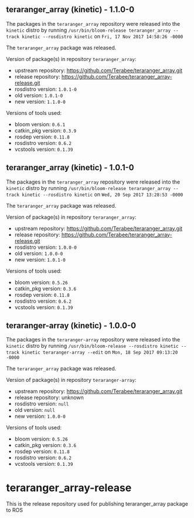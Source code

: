 ## teraranger_array (kinetic) - 1.1.0-0

The packages in the `teraranger_array` repository were released into the `kinetic` distro by running `/usr/bin/bloom-release teraranger_array --track kinetic --rosdistro kinetic` on `Fri, 17 Nov 2017 14:58:26 -0000`

The `teraranger_array` package was released.

Version of package(s) in repository `teraranger_array`:

- upstream repository: https://github.com/Terabee/teraranger_array.git
- release repository: https://github.com/Terabee/teraranger_array-release.git
- rosdistro version: `1.0.1-0`
- old version: `1.0.1-0`
- new version: `1.1.0-0`

Versions of tools used:

- bloom version: `0.6.1`
- catkin_pkg version: `0.3.9`
- rosdep version: `0.11.8`
- rosdistro version: `0.6.2`
- vcstools version: `0.1.39`


## teraranger_array (kinetic) - 1.0.1-0

The packages in the `teraranger_array` repository were released into the `kinetic` distro by running `/usr/bin/bloom-release teraranger_array --track kinetic --rosdistro kinetic` on `Wed, 20 Sep 2017 13:28:53 -0000`

The `teraranger_array` package was released.

Version of package(s) in repository `teraranger_array`:

- upstream repository: https://github.com/Terabee/teraranger_array.git
- release repository: https://github.com/Terabee/teraranger_array-release.git
- rosdistro version: `1.0.0-0`
- old version: `1.0.0-0`
- new version: `1.0.1-0`

Versions of tools used:

- bloom version: `0.5.26`
- catkin_pkg version: `0.3.6`
- rosdep version: `0.11.8`
- rosdistro version: `0.6.2`
- vcstools version: `0.1.39`


## teraranger-array (kinetic) - 1.0.0-0

The packages in the `teraranger-array` repository were released into the `kinetic` distro by running `/usr/bin/bloom-release --rosdistro kinetic --track kinetic teraranger-array --edit` on `Mon, 18 Sep 2017 09:13:20 -0000`

The `teraranger_array` package was released.

Version of package(s) in repository `teraranger-array`:

- upstream repository: https://github.com/Terabee/teraranger_array.git
- release repository: unknown
- rosdistro version: `null`
- old version: `null`
- new version: `1.0.0-0`

Versions of tools used:

- bloom version: `0.5.26`
- catkin_pkg version: `0.3.6`
- rosdep version: `0.11.8`
- rosdistro version: `0.6.2`
- vcstools version: `0.1.39`


# teraranger_array-release
This is the release repository used for publishing teraranger_array package to ROS 
